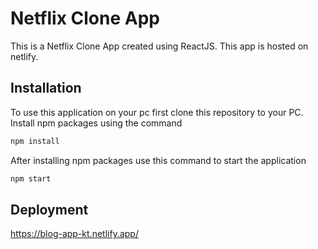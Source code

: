 # Netflix Clone App

This is a Netflix Clone App created using ReactJS. This app is hosted on netlify.

## Installation

To use this application on your pc first clone this repository to your PC.
Install npm packages using the command

```bash
npm install
```

After installing npm packages use this command to start the application

```bash
npm start
```

## Deployment

https://blog-app-kt.netlify.app/
